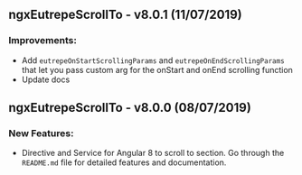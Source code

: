 ## ngxEutrepeScrollTo - v8.0.1 (11/07/2019)

### Improvements:

* Add `eutrepeOnStartScrollingParams` and `eutrepeOnEndScrollingParams` that let you pass custom arg for the onStart and onEnd scrolling function
* Update docs

## ngxEutrepeScrollTo - v8.0.0 (08/07/2019)

### New Features:

* Directive and Service for Angular 8 to scroll to section. Go through the `README.md` file for detailed features and documentation.